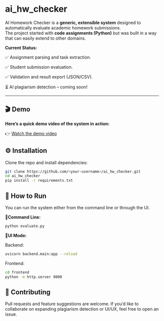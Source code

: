 # ai_hw_checker


AI Homework Checker is a **generic, extensible system** designed to automatically evaluate academic homework submissions.  
The project started with **code assignments (Python)** but was built in a way that can easily extend to other domains.

**Current Status:**

✅ Assignment parsing and task extraction.

✅ Student submission evaluation.

✅ Validation and result export (JSON/CSV).

⏳ AI plagiarism detection – coming soon!

---

## 🎬 Demo

**Here’s a quick demo video of the system in action:**

👉 [Watch the demo video](./demo/demo.mp4)



## ⚙️ Installation

Clone the repo and install dependencies:

```bash
git clone https://github.com/<your-username>/ai_hw_checker.git
cd ai_hw_checker
pip install -r requirements.txt
```


## 🚀 How to Run

You can run the system either from the command line or through the UI.

**🔹Command Line:**
```bash
python evaluate.py
```

**🔹UI Mode:**

Backend:
```bash
uvicorn backend.main:app --reload
```

Frontend:
```bash
cd frontend
python -m http.server 9000
```



## 🤝 Contributing

Pull requests and feature suggestions are welcome.
If you’d like to collaborate on expanding plagiarism detection or UI/UX, feel free to open an issue.
